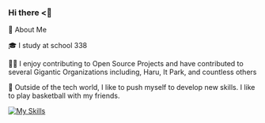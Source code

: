 ### Hi there <👋

🚀 About Me

🎓 I study at school 338

👨‍💻 I enjoy contributing to Open Source Projects and have contributed to several Gigantic Organizations including, Haru, It Park, and countless others

🏀 Outside of the tech world, I like to push myself to develop new skills. I like to play basketball with my friends.

[![My Skills](https://skillicons.dev/icons?i=js,html,css,wasm)](https://skillicons.dev)
